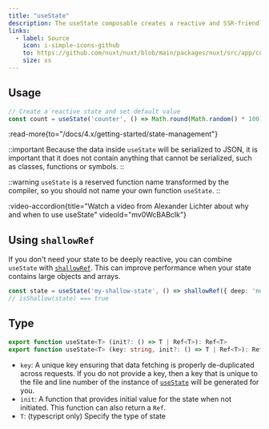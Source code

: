 ```yaml
---
title: "useState"
description: The useState composable creates a reactive and SSR-friendly shared state.
links:
  - label: Source
    icon: i-simple-icons-github
    to: https://github.com/nuxt/nuxt/blob/main/packages/nuxt/src/app/composables/state.ts
    size: xs
---
```


## Usage

```ts
// Create a reactive state and set default value
const count = useState('counter', () => Math.round(Math.random() * 100))
```

:read-more{to="/docs/4.x/getting-started/state-management"}

::important
Because the data inside `useState` will be serialized to JSON, it is important that it does not contain anything that cannot be serialized, such as classes, functions or symbols.
::

::warning
`useState` is a reserved function name transformed by the compiler, so you should not name your own function `useState`.
::

:video-accordion{title="Watch a video from Alexander Lichter about why and when to use useState" videoId="mv0WcBABcIk"}

## Using `shallowRef`

If you don't need your state to be deeply reactive, you can combine `useState` with [`shallowRef`](https://vuejs.org/api/reactivity-advanced#shallowref). This can improve performance when your state contains large objects and arrays.

```ts
const state = useState('my-shallow-state', () => shallowRef({ deep: 'not reactive' }))
// isShallow(state) === true
```

## Type

```ts [Signature]
export function useState<T> (init?: () => T | Ref<T>): Ref<T>
export function useState<T> (key: string, init?: () => T | Ref<T>): Ref<T>
```

- `key`: A unique key ensuring that data fetching is properly de-duplicated across requests. If you do not provide a key, then a key that is unique to the file and line number of the instance of [`useState`](/docs/4.x/api/composables/use-state) will be generated for you.
- `init`: A function that provides initial value for the state when not initiated. This function can also return a `Ref`.
- `T`: (typescript only) Specify the type of state
